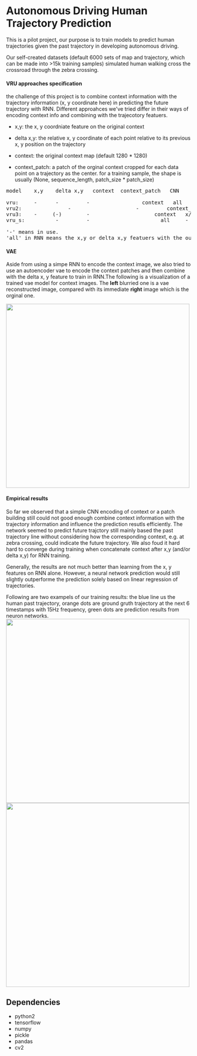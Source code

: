 # Autonomous Driving Human Trajectory Prediction

This is a pilot project, our purpose is to train models to predict human trajectories given the past trajectory in developing autonomous driving. 

Our self-created datasets (default 6000 sets of map and trajectory, which can be made into >15k training samples) simulated human walking cross the crossroad through the zebra crossing. 

#### VRU approaches specification

the challenge of this project is to combine context information with the trajectory information (x, y coordinate here) in predicting the future trajectory with RNN. Different approahces we've tried differ in their ways of encoding context info and combining with the trajecotory featuers. 


* x,y: the x, y coordniate feature on the original context

* delta x,y: the relative x, y coordinate of each point relative to its previous x, y position on the trajectory

* context: the original context map (default 1280 * 1280)

* context_patch: a patch of the orginal context cropped for each data point on a trajectory as the center. for a training sample, the shape is usually (None, sequence_length, patch_size * patch_size)



<pre>
model	 x,y    delta x,y   context  context_patch   CNN      RNN   fc

vru:	 -	    - 	      -		            context   all     -
vru2:               -                     -         context_patch     all     -
vru3:  	 -	   (-)	      -                     context   x/y (or x,y + delta x,y)    -
vru_s:   	    -	      -			              all     -

'-' means in use.
'all' in RNN means the x,y or delta x,y featuers with the output vector of CNN (or context itself).
</pre>

#### VAE 
Aside from using a simpe RNN to encode the context image, we also tried to use an autoencoder vae to encode the context patches and then combine with the delta x, y feature to train in RNN.The following is a visualization of a trained vae model for context images. The **left** blurried one is a vae reconstructed image, compared with its immediate **right** image which is the orginal one.

<img src="https://raw.githubusercontent.com/celisun/autonomous_driving_human_trajectory_prediction/master/img/I_reconstructed0.png" width="500">

#### Empirical results

So far we observed that a simple CNN encoding of context or a patch building still could not good enough combine context information with the trajectory information and influence the prediction resutls efficiently. The network seemed to predict future trajctory still mainly based the past trajectory line without considering how the corresponding context, e.g. at zebra crossing, could indicate the future trajectory. We also foud it hard hard to converge during training when concatenate context after x,y (and/or delta x,y) for RNN training. 

Generally, the results are not much better than learning from the x, y features on RNN alone. However, a neural network prediction would still slightly outperforme the prediction solely based on linear regression of trajectories.

Following are two exampels of our training results: the blue line us the human past trajectory, orange dots are ground gruth trajectory at the next 6 timestamps with 15Hz frequency, green dots are prediction results from neuron networks.
<img src="https://raw.githubusercontent.com/celisun/autonomous_driving_human_trajectory_prediction/master/img/VRU_2.png" width="500"> <img src="https://raw.githubusercontent.com/celisun/autonomous_driving_human_trajectory_prediction/master/img/VRU_3.png" width="500">

## Dependencies
* python2
* tensorflow
* numpy
* pickle
* pandas
* cv2
